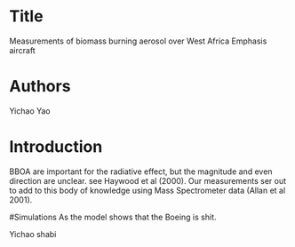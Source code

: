 # Title
Measurements of biomass burning aerosol over West Africa
Emphasis aircraft

# Authors
Yichao Yao

# Introduction
BBOA are important for the radiative effect, but the magnitude and even direction are unclear. see Haywood et al (2000).
Our measurements ser out to add to this body of knowledge using Mass Spectrometer data (Allan et al 2001).

#Simulations
As the model shows that the Boeing is shit.

Yichao shabi
